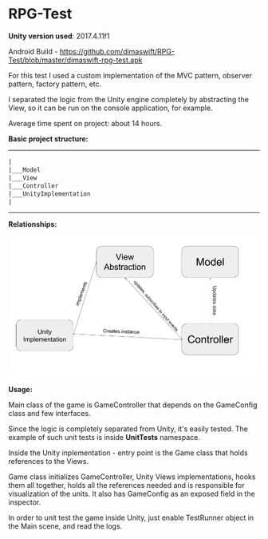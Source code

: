 # RPG-Test

<b>Unity version used</b>: 2017.4.11f1

Android Build - https://github.com/dimaswift/RPG-Test/blob/master/dimaswift-rpg-test.apk

For this test I used a custom implementation of the MVC pattern, observer pattern, factory pattern, etc.

I separated the logic from the Unity engine completely by abstracting the View,
so it can be run on the console application, for example.

Average time spent on project: about 14 hours.

<b>Basic project structure:</b>
____
    |
    |___Model
    |___View
    |___Controller
    |___UnityImplementation
    |
____
<b>Relationships:</b>



![alt text](https://github.com/dimaswift/RPG-Test/blob/master/Untitled%20presentation.png)

<b>Usage:</b>

Main class of the game is GameController that depends on the GameConfig class and few interfaces.

Since the logic is completely separated from Unity, it's easily tested. The example of such unit tests is
inside <b>UnitTests</b> namespace.

Inside the Unity inplementation - entry point is the Game class that holds references to the Views.

Game class initializes GameController, Unity Views implementations, hooks them all together, holds all the references needed and is responsible for visualization of the units.
It also has GameConfig as an exposed field in the inspector.

In order to unit test the game inside Unity, just enable TestRunner object in the Main scene, and read the logs.
